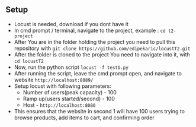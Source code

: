 ## Setup
- Locust is needed, download if you dont have it
- In cmd prompt / terminal, navigate to the project, example : `cd t2-project`
- After You are in the folder holding the project you need to pull this repository with `git clone https://github.com/edipekaric/locustT2.git`
- After the folder is cloned to the project You need to navigate into it, with `cd locustT2`
- Now, run the python script `locust -f testD.py`
- After running the script, leave the cmd prompt open, and navigate to website `http://localhost:8089/`
- Setup locust with following parameters:
    - Number of users(peak capacity) - 100
    - Ramp up(users started/second) - 100
    - Host - `http://localhost:8080`
- This ensures that the website in second 1 will have 100 users trying to browse products, add items to cart, and confirming order
